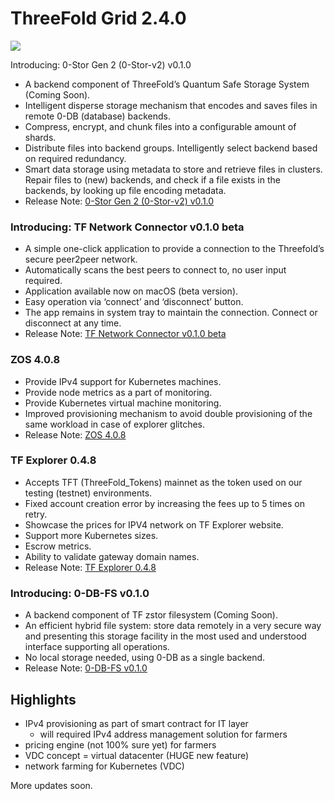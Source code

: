 # ThreeFold Grid 2.4.0

![](img/releasenotes.jpg)

Introducing: 0-Stor Gen 2 (0-Stor-v2) v0.1.0

- A backend component of ThreeFold’s Quantum Safe Storage System (Coming Soon).
- Intelligent disperse storage mechanism that encodes and saves files in remote 0-DB (database) backends.
- Compress, encrypt, and chunk files into a configurable amount of shards.
- Distribute files into backend groups. Intelligently select backend based on required redundancy.
- Smart data storage using metadata to store and retrieve files in clusters. Repair files to (new) backends, and check if a file exists in the backends, by looking up file encoding metadata.
- Release Note: [0-Stor Gen 2 (0-Stor-v2) v0.1.0](https://github.com/threefoldtech/0-stor_v2/releases/tag/v0.1.0)

### Introducing: TF Network Connector v0.1.0 beta

- A simple one-click application to provide a connection to the Threefold’s secure peer2peer network.
- Automatically scans the best peers to connect to, no user input required.
- Application available now on macOS (beta version).
- Easy operation via ‘connect’ and ‘disconnect’ button.
- The app remains in system tray to maintain the connection. Connect or disconnect at any time.
- Release Note: [TF Network Connector v0.1.0 beta](https://github.com/threefoldtech/yggdrasil-desktop-client)

### ZOS 4.0.8

- Provide IPv4 support for Kubernetes machines.
- Provide node metrics as a part of monitoring.
- Provide Kubernetes virtual machine monitoring.
- Improved provisioning mechanism to avoid double provisioning of the same workload in case of explorer glitches.
- Release Note: [ZOS 4.0.8](https://github.com/threefoldtech/zos/releases/tag/v0.4.8)

### TF Explorer 0.4.8

- Accepts TFT (ThreeFold_Tokens) mainnet as the token used on our testing (testnet) environments.
- Fixed account creation error by increasing the fees up to 5 times on retry.
- Showcase the prices for IPV4 network on TF Explorer website.
- Support more Kubernetes sizes.
- Escrow metrics.
- Ability to validate gateway domain names.
- Release Note: [TF Explorer 0.4.8](https://github.com/threefoldtech/tfexplorer/releases/tag/v0.4.8)

### Introducing: 0-DB-FS v0.1.0

- A backend component of TF zstor filesystem (Coming Soon).
- An efficient hybrid file system: store data remotely in a very secure way and presenting this storage facility in the most used and understood interface supporting all operations.
- No local storage needed, using 0-DB as a single backend.
- Release Note: [0-DB-FS v0.1.0](https://github.com/threefoldtech/0-db-fs/releases/tag/v0.1.0)



## Highlights

- IPv4 provisioning as part of smart contract for IT layer
    - will required IPv4 address management solution for farmers
- pricing engine (not 100% sure yet) for farmers
- VDC concept = virtual datacenter (HUGE new feature)
- network farming for Kubernetes (VDC)

More updates soon.

